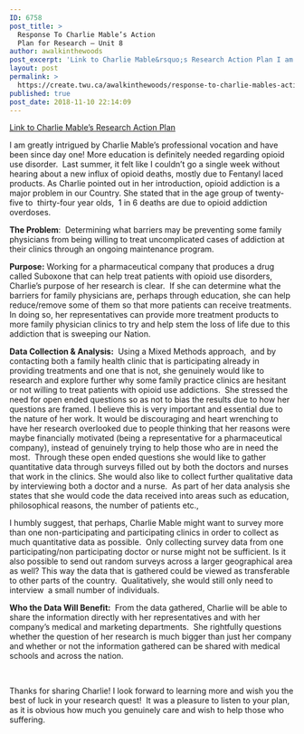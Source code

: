 ```yaml
---
ID: 6758
post_title: >
  Response To Charlie Mable’s Action
  Plan for Research – Unit 8
author: awalkinthewoods
post_excerpt: 'Link to Charlie Mable&rsquo;s Research Action Plan I am greatly intrigued by Charlie Mable&rsquo;s professional vocation and have been since day one! More education is definitely needed regarding opioid use disorder. &nbsp;Last summer, it felt like I couldn&rsquo;t go a single week without hearing about a new influx of opioid deaths, mostly due to Fentanyl [&hellip;]'
layout: post
permalink: >
  https://create.twu.ca/awalkinthewoods/response-to-charlie-mables-action-plan-for-research-unit-8/
published: true
post_date: 2018-11-10 22:14:09
---
```

<a href="https://create.twu.ca/charliemable/2018/11/09/unit-8-action-research-project/">Link to Charlie Mable&#8217;s Research Action Plan</a>

I am greatly intrigued by Charlie Mable&#8217;s professional vocation and have been since day one! More education is definitely needed regarding opioid use disorder.  Last summer, it felt like I couldn&#8217;t go a single week without hearing about a new influx of opioid deaths, mostly due to Fentanyl laced products. As Charlie pointed out in her introduction, opioid addiction is a major problem in our Country. She stated that in the age group of twenty-five to  thirty-four year olds,  1 in 6 deaths are due to opioid addiction overdoses.

<strong>The Problem</strong>:  Determining what barriers may be preventing some family physicians from being willing to treat uncomplicated cases of addiction at their clinics through an ongoing maintenance program.

<strong>Purpose:</strong> Working for a pharmaceutical company that produces a drug called Suboxone that can help treat patients with opioid use disorders, Charlie&#8217;s purpose of her research is clear.  If she can determine what the barriers for family physicians are, perhaps through education, she can help reduce/remove some of them so that more patients can receive treatments. In doing so, her representatives can provide more treatment products to more family physician clinics to try and help stem the loss of life due to this addiction that is sweeping our Nation.

<strong>Data Collection &amp; Analysis:</strong>  Using a Mixed Methods approach,  and by contacting both a family health clinic that is participating already in providing treatments and one that is not, she genuinely would like to research and explore further why some family practice clinics are hesitant or not willing to treat patients with opioid use addictions.  She stressed the need for open ended questions so as not to bias the results due to how her questions are framed. I believe this is very important and essential due to the nature of her work. It would be discouraging and heart wrenching to have her research overlooked due to people thinking that her reasons were maybe financially motivated (being a representative for a pharmaceutical company), instead of genuinely trying to help those who are in need the most.  Through these open ended questions she would like to gather quantitative data through surveys filled out by both the doctors and nurses that work in the clinics. She would also like to collect further qualitative data by interviewing both a doctor and a nurse.  As part of her data analysis she states that she would code the data received into areas such as education, philosophical reasons, the number of patients etc.,

I humbly suggest, that perhaps, Charlie Mable might want to survey more than one non-participating and participating clinics in order to collect as much quantitative data as possible.  Only collecting survey data from one participating/non participating doctor or nurse might not be sufficient. Is it also possible to send out random surveys across a larger geographical area as well? This way the data that is gathered could be viewed as transferable to other parts of the country.  Qualitatively, she would still only need to interview  a small number of individuals.

<strong>Who the Data Will Benefit:</strong>  From the data gathered, Charlie will be able to share the information directly with her representatives and with her company&#8217;s medical and marketing departments.  She rightfully questions whether the question of her research is much bigger than just her company and whether or not the information gathered can be shared with medical schools and across the nation.

&nbsp;

Thanks for sharing Charlie! I look forward to learning more and wish you the best of luck in your research quest!  It was a pleasure to listen to your plan, as it is obvious how much you genuinely care and wish to help those who suffering.

&nbsp;

&nbsp;